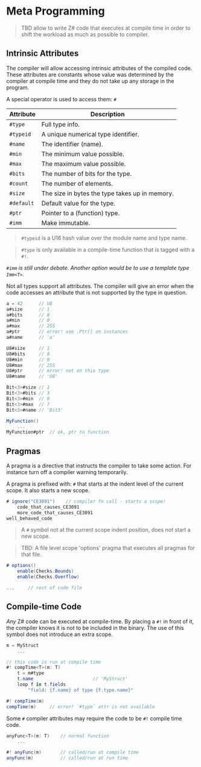 # Meta Programming

> TBD allow to write Z# code that executes at compile time in order to shift the workload as much as possible to compiler.

## Intrinsic Attributes

The compiler will allow accessing intrinsic attributes of the compiled code. These attributes are constants whose value was determined by the compiler at compile time and they do not take up any storage in the program.

A special operator is used to access them: `#`

| Attribute | Description
|----|-----
| `#type` | Full type info.
| `#typeid` | A unique numerical type identifier.
| `#name` | The identifier (name).
| `#min` | The minimum value possible.
| `#max` | The maximum value possible.
| `#bits` | The number of bits for the type.
| `#count` | The number of elements.
| `#size` | The size in bytes the type takes up in memory.
| `#default` | Default value for the type.
| `#ptr` | Pointer to a (function) type.
| `#imm` | Make immutable.

> `#typeid` is a U16 hash value over the module name and type name.

> `#type` is only available in a compile-time function that is tagged with a `#!`.

_`#imm` is still under debate. Another option would be to use a template type `Imm<T>`._

Not all types support all attributes. The compiler will give an error when the code accesses an attribute that is not supported by the type in question.

```C#
a = 42      // U8
a#size      // 1
a#bits      // 8
a#min       // 0
a#max       // 255
a#ptr       // error! use .Ptr() on instances
a#name      // 'a'

U8#size     // 1
U8#bits     // 8
U8#min      // 0
U8#max      // 255
U8#ptr      // error! not on this type
U8#name     // 'U8'

Bit<3>#size // 1
Bit<3>#bits // 3
Bit<3>#min  // 0
Bit<3>#max  // 7
Bit<3>#name // 'Bit3'

MyFunction()
    ...
MyFunction#ptr  // ok, ptr to function
```

## Pragmas

A pragma is a directive that instructs the compiler to take some action. For instance turn off a compiler warning temporarily.

A pragma is prefixed with: `#` that starts at the indent level of the current scope. It also starts a new scope.

```C#
# ignore("CE3091")    // compiler fn call - starts a scope!
    code_that_causes_CE3091
    more_code_that_causes_CE3091
well_behaved_code
```

> A `#` symbol not at the current scope indent position, does not start a new scope.

> TBD: A file level scope 'options' pragma that executes all pragmas for that file.

```C#
# options()
    enable(Checks.Bounds)
    enable(Checks.Overflow)

...     // rest of code file
```

## Compile-time Code

_Any_ Z# code can be executed at compile-time. By placing a `#!` in front of it, the compiler knows it is not to be included in the binary. The use of this symbol does not introduce an extra scope.

```C#
m = MyStruct
    ...

// this code is run at compile time
#! compTime<T>(m: T)
    t = m#type
    t.name                      // 'MyStruct'
    loop f in t.fields
        "field: {f.name} of type {f.type.name}"

#! compTime(m)
compTime(m)     // error! `#type` attr is not available
```

Some `#` compiler attributes may require the code to be `#!` compile time code.

```C#
anyFunc<T>(m: T)    // normal function
    ...

#! anyFunc(m)       // called/run at compile time
anyFunc(m)          // called/run at run time
```
